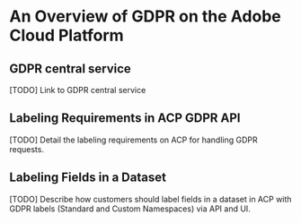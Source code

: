 # An Overview of GDPR on the Adobe Cloud Platform

## GDPR central service

[TODO] Link to GDPR central service

## Labeling Requirements in ACP GDPR API

[TODO] Detail the labeling requirements on ACP for handling GDPR requests.

## Labeling Fields in a Dataset
[TODO] Describe how customers should label fields in a dataset in ACP with GDPR labels (Standard and Custom Namespaces) via API and UI.
